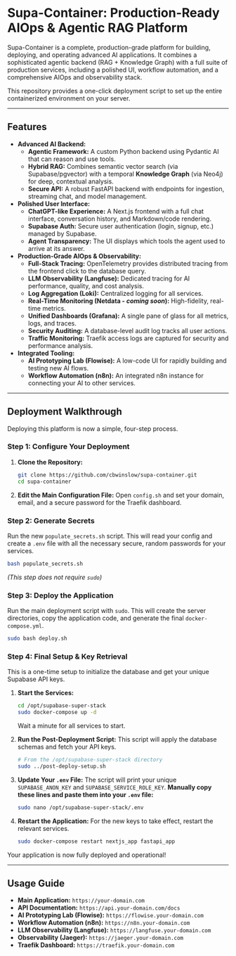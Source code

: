 # Supa-Container: Production-Ready AIOps & Agentic RAG Platform

Supa-Container is a complete, production-grade platform for building, deploying, and operating advanced AI applications. It combines a sophisticated agentic backend (RAG + Knowledge Graph) with a full suite of production services, including a polished UI, workflow automation, and a comprehensive AIOps and observability stack.

This repository provides a one-click deployment script to set up the entire containerized environment on your server.

---

## Features

-   **Advanced AI Backend:**
    -   **Agentic Framework:** A custom Python backend using Pydantic AI that can reason and use tools.
    -   **Hybrid RAG:** Combines semantic vector search (via Supabase/pgvector) with a temporal **Knowledge Graph** (via Neo4j) for deep, contextual analysis.
    -   **Secure API:** A robust FastAPI backend with endpoints for ingestion, streaming chat, and model management.
-   **Polished User Interface:**
    -   **ChatGPT-like Experience:** A Next.js frontend with a full chat interface, conversation history, and Markdown/code rendering.
    -   **Supabase Auth:** Secure user authentication (login, signup, etc.) managed by Supabase.
    -   **Agent Transparency:** The UI displays which tools the agent used to arrive at its answer.
-   **Production-Grade AIOps & Observability:**
    -   **Full-Stack Tracing:** OpenTelemetry provides distributed tracing from the frontend click to the database query.
    -   **LLM Observability (Langfuse):** Dedicated tracing for AI performance, quality, and cost analysis.
    -   **Log Aggregation (Loki):** Centralized logging for all services.
    -   **Real-Time Monitoring (Netdata - *coming soon*):** High-fidelity, real-time metrics.
    -   **Unified Dashboards (Grafana):** A single pane of glass for all metrics, logs, and traces.
    -   **Security Auditing:** A database-level audit log tracks all user actions.
    -   **Traffic Monitoring:** Traefik access logs are captured for security and performance analysis.
-   **Integrated Tooling:**
    -   **AI Prototyping Lab (Flowise):** A low-code UI for rapidly building and testing new AI flows.
    -   **Workflow Automation (n8n):** An integrated n8n instance for connecting your AI to other services.

---

## Deployment Walkthrough

Deploying this platform is now a simple, four-step process.

### Step 1: Configure Your Deployment

1.  **Clone the Repository:**
    ```bash
    git clone https://github.com/cbwinslow/supa-container.git
    cd supa-container
    ```

2.  **Edit the Main Configuration File:**
    Open `config.sh` and set your domain, email, and a secure password for the Traefik dashboard.

### Step 2: Generate Secrets

Run the new `populate_secrets.sh` script. This will read your config and create a `.env` file with all the necessary secure, random passwords for your services.

```bash
bash populate_secrets.sh
```
*(This step does not require `sudo`)*

### Step 3: Deploy the Application

Run the main deployment script with `sudo`. This will create the server directories, copy the application code, and generate the final `docker-compose.yml`.

```bash
sudo bash deploy.sh
```

### Step 4: Final Setup & Key Retrieval

This is a one-time setup to initialize the database and get your unique Supabase API keys.

1.  **Start the Services:**
    ```bash
    cd /opt/supabase-super-stack
    sudo docker-compose up -d
    ```
    Wait a minute for all services to start.

2.  **Run the Post-Deployment Script:**
    This script will apply the database schemas and fetch your API keys.
    ```bash
    # From the /opt/supabase-super-stack directory
    sudo ../post-deploy-setup.sh
    ```

3.  **Update Your `.env` File:**
    The script will print your unique `SUPABASE_ANON_KEY` and `SUPABASE_SERVICE_ROLE_KEY`. **Manually copy these lines and paste them into your `.env` file:**
    ```bash
    sudo nano /opt/supabase-super-stack/.env
    ```

4.  **Restart the Application:**
    For the new keys to take effect, restart the relevant services.
    ```bash
    sudo docker-compose restart nextjs_app fastapi_app
    ```

Your application is now fully deployed and operational!

---

## Usage Guide

-   **Main Application:** `https://your-domain.com`
-   **API Documentation:** `https://api.your-domain.com/docs`
-   **AI Prototyping Lab (Flowise):** `https://flowise.your-domain.com`
-   **Workflow Automation (n8n):** `https://n8n.your-domain.com`
-   **LLM Observability (Langfuse):** `https://langfuse.your-domain.com`
-   **Observability (Jaeger):** `https://jaeger.your-domain.com`
-   **Traefik Dashboard:** `https://traefik.your-domain.com`